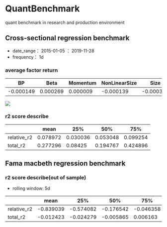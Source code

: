 # QuantBenchmark
quant benchmark in research and production environment

## Cross-sectional regression benchmark

* date_range： 2015-01-05 ： 2019-11-28
* frequency： 1d

### average factor return

| BP          | Beta      | Momentum  | NonLinearSize | Size        | Earningyield | Leverage    | Liquidity   | ResidualVolatility |
|-------------|-----------|-----------|---------------|-------------|--------------|-------------|-------------|--------------------|
| -0.000149   | 0.000269  | 0.000009  | -0.000139     | -0.000356   | 0.000086     | -0.000109   |   -0.000445 |   -0.000113        |
![](https://github.com/StateOfTheArt-quant/QuantBenchmark/assets/images/lr_factor_returns.png)


### r2 score describe
|              | mean       | 25%      | 50%       | 75%       |
|--------------|------------|----------|-----------|-----------|
| relative_r2  | 0.078972   | 0.030036 | 0.053048  | 0.099254  |
| total_r2     | 0.277296   | 0.08425  | 0.194767  | 0.424896  |

## Fama macbeth regression benchmark
### r2 score describe(out of sample)
* rolling window: 5d

|              | mean       | 25%      | 50%       | 75%       |
|--------------|------------|----------|-----------|-----------|
| relative_r2  | -0.839039  |-0.574082 | -0.176542 | -0.046358 |
| total_r2     | -0.012423  |-0.024279 | -0.005865 | 0.006163  |